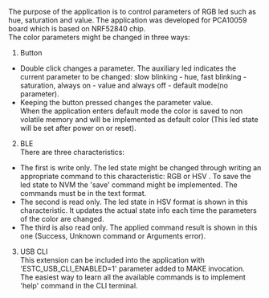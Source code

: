 The purpose of the application is to control parameters of RGB led such as hue, saturation and value. The application was developed for PCA10059 board which is based on NRF52840 chip.
<br />The color parameters might be changed in three ways:
1. Button
  - Double click changes a parameter. The auxiliary led indicates the current parameter to be changed: slow blinking - hue, fast blinking - saturation, always on - value and always off - default mode(no parameter).
  - Keeping the button pressed changes the parameter value.
<br />When the application enters default mode the color is saved to non volatile memory and will be implemented as default color (This led state will be set after power on or reset).
2. BLE
  <br />There are three characteristics:
  - The first is write only. The led state might be changed through writing an appropriate command to this characteristic: RGB <red> <green> <blue> or HSV <hue> <saturation> <value>. To save the led state to NVM the 'save' command might be implemented. The commands must be in the text format.
  - The second is read only. The led state in HSV format is shown in this characteristic. It updates the actual state info each time the parameters of the color are changed.
  - The third is also read only. The applied command result is shown in this one (Success, Unknown command or Arguments error).
3. USB CLI
  <br />This extension can be included into the application with 'ESTC_USB_CLI_ENABLED=1' parameter added to MAKE invocation. 
  <br />The easiest way to learn all the available commands is to implement 'help' command in the CLI terminal.
